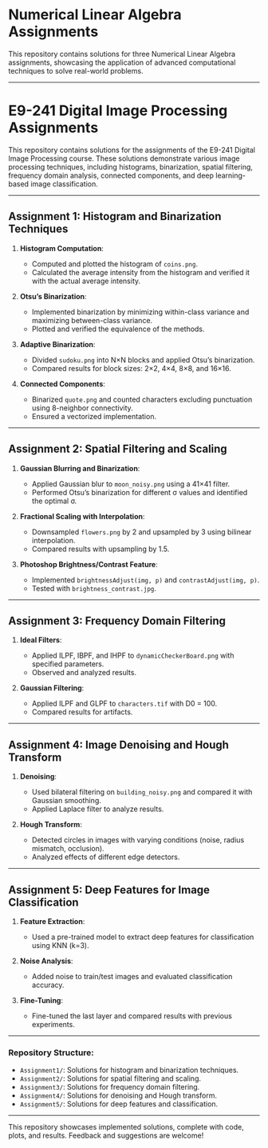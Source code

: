 # Numerical Linear Algebra Assignments

This repository contains solutions for three Numerical Linear Algebra assignments, showcasing the application of advanced computational techniques to solve real-world problems.

---

# E9-241 Digital Image Processing Assignments

This repository contains solutions for the assignments of the E9-241 Digital Image Processing course. These solutions demonstrate various image processing techniques, including histograms, binarization, spatial filtering, frequency domain analysis, connected components, and deep learning-based image classification.

---

## Assignment 1: Histogram and Binarization Techniques

1. **Histogram Computation**:
   - Computed and plotted the histogram of `coins.png`.
   - Calculated the average intensity from the histogram and verified it with the actual average intensity.

2. **Otsu’s Binarization**:
   - Implemented binarization by minimizing within-class variance and maximizing between-class variance.
   - Plotted and verified the equivalence of the methods.

3. **Adaptive Binarization**:
   - Divided `sudoku.png` into N×N blocks and applied Otsu’s binarization.
   - Compared results for block sizes: 2×2, 4×4, 8×8, and 16×16.

4. **Connected Components**:
   - Binarized `quote.png` and counted characters excluding punctuation using 8-neighbor connectivity.
   - Ensured a vectorized implementation.

---

## Assignment 2: Spatial Filtering and Scaling

1. **Gaussian Blurring and Binarization**:
   - Applied Gaussian blur to `moon_noisy.png` using a 41×41 filter.
   - Performed Otsu’s binarization for different σ values and identified the optimal σ.

2. **Fractional Scaling with Interpolation**:
   - Downsampled `flowers.png` by 2 and upsampled by 3 using bilinear interpolation.
   - Compared results with upsampling by 1.5.

3. **Photoshop Brightness/Contrast Feature**:
   - Implemented `brightnessAdjust(img, p)` and `contrastAdjust(img, p)`.
   - Tested with `brightness_contrast.jpg`.

---

## Assignment 3: Frequency Domain Filtering

1. **Ideal Filters**:
   - Applied ILPF, IBPF, and IHPF to `dynamicCheckerBoard.png` with specified parameters.
   - Observed and analyzed results.

2. **Gaussian Filtering**:
   - Applied ILPF and GLPF to `characters.tif` with D0 = 100.
   - Compared results for artifacts.

---

## Assignment 4: Image Denoising and Hough Transform

1. **Denoising**:
   - Used bilateral filtering on `building_noisy.png` and compared it with Gaussian smoothing.
   - Applied Laplace filter to analyze results.

2. **Hough Transform**:
   - Detected circles in images with varying conditions (noise, radius mismatch, occlusion).
   - Analyzed effects of different edge detectors.

---

## Assignment 5: Deep Features for Image Classification

1. **Feature Extraction**:
   - Used a pre-trained model to extract deep features for classification using KNN (k=3).

2. **Noise Analysis**:
   - Added noise to train/test images and evaluated classification accuracy.

3. **Fine-Tuning**:
   - Fine-tuned the last layer and compared results with previous experiments.

---

### Repository Structure:
- `Assignment1/`: Solutions for histogram and binarization techniques.
- `Assignment2/`: Solutions for spatial filtering and scaling.
- `Assignment3/`: Solutions for frequency domain filtering.
- `Assignment4/`: Solutions for denoising and Hough transform.
- `Assignment5/`: Solutions for deep features and classification.

---

This repository showcases implemented solutions, complete with code, plots, and results. Feedback and suggestions are welcome!

